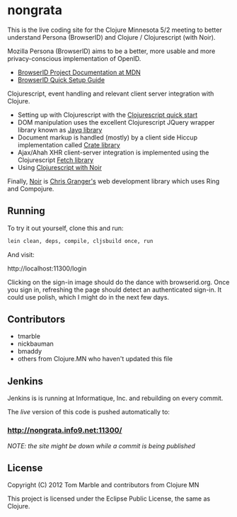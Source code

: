 # nongrata

This is the live coding site for the Clojure Minnesota 5/2 meeting to better 
understand Persona (BrowserID) and Clojure / Clojurescript (with Noir).

Mozilla Persona (BrowserID) aims to be a better, more usable and more privacy-conscious
implementation of OpenID. 
* [BrowserID Project Documentation at MDN](https://developer.mozilla.org/en/BrowserID#The_BrowserID_Project)
* [BrowserID Quick Setup Guide](https://developer.mozilla.org/en/BrowserID/Quick_Setup)

Clojurescript, event handling and relevant client server integration with Clojure. 
* Setting up with Clojurescript with the [Clojurescript quick start](https://github.com/clojure/clojurescript/wiki/Quick-Start)
* DOM manipulation uses the excellent Clojurescript JQuery wrapper library known as [Jayq library](https://github.com/ibdknox/jayq)
* Document markup is handled (mostly) by a client side Hiccup implementation called [Crate library](https://github.com/ibdknox/crate)
* Ajax/Ahah XHR client-server integration is implemented using the Clojurescript [Fetch library](https://github.com/ibdknox/fetch)
* Using [Clojurescript with Noir](http://www.chris-granger.com/2012/02/20/overtone-and-clojurescript/)

Finally, [Noir](https://github.com/ibdknox/webnoir) is [Chris Granger's](https://github.com/ibdknox) web development library which uses Ring and Compojure.

## Running

To try it out yourself, clone this and run:

```bash
lein clean, deps, compile, cljsbuild once, run
```

And visit:

http://localhost:11300/login

Clicking on the sign-in image should do the dance with browserid.org.
Once you sign in, refreshing the page should detect an authenticated
sign-in. It could use polish, which I might do in the next few days.

## Contributors

* tmarble
* nickbauman
* bmaddy
* others from Clojure.MN who haven't updated this file

## Jenkins

Jenkins is is running at Informatique, Inc. and rebuilding on every commit.

The *live* version of this code is pushed automatically to:

### http://nongrata.info9.net:11300/

*NOTE: the site might be down while a commit is being published*

## License

Copyright (C) 2012 Tom Marble and contributors from Clojure MN

This project is licensed under the Eclipse Public License, the same as Clojure.

